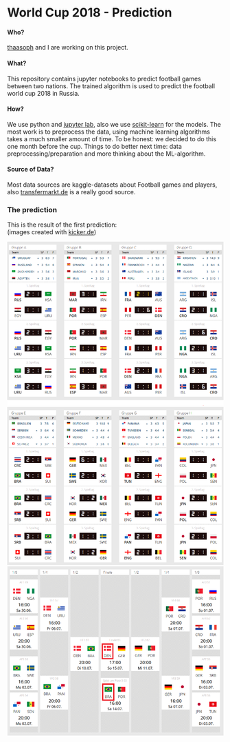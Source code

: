 # World Cup 2018 - Prediction

#### Who?

[thaasoph](https://github.com/thaasoph) and I are working on this project. 

#### What?

This repository contains jupyter notebooks to predict football games between two nations. The trained algorithm is used to predict the football world cup 2018 in Russia.

#### How?

We use python and [jupyter lab](https://github.com/jupyterlab/jupyterlab), also we use [scikit-learn](http://scikit-learn.org/stable/index.html) for the models. The most work is to preprocess the data, using machine learning algorithms takes a much smaller amount of time.
To be honest: we decided to do this one month before the cup. Things to do better next time: data preprocessing/preparation and more thinking about the ML-algorithm.

#### Source of Data?

Most data sources are kaggle-datasets about Football games and players, also [transfermarkt.de](https://www.transfermarkt.de/) is a really good source.

### The prediction

This is the result of the first prediction: <br>
(images created with [kicker.de](http://www.kicker.de/news/fussball/wm/spiele/weltmeisterschaft/2018/1/turnierrechner.html))

![1](https://github.com/KingMus/world-cup-2018-prediction/blob/master/outputs/first_prediction/WM_AI_1.PNG)
![2](https://github.com/KingMus/world-cup-2018-prediction/blob/master/outputs/first_prediction/WM_AI_2.PNG)
![3](https://github.com/KingMus/world-cup-2018-prediction/blob/master/outputs/first_prediction/WM_AI_3.PNG)
